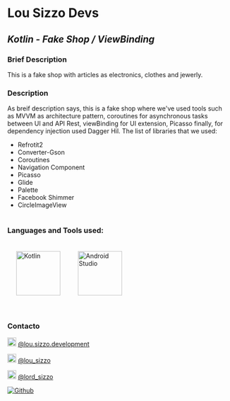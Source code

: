 # Lou Sizzo Devs
## _Kotlin - Fake Shop / ViewBinding_
### Brief Description

This is a fake shop with articles as electronics, clothes and jewerly.

### Description

As breif description says, this is a fake shop where we've used tools such as MVVM as architecture pattern, coroutines for asynchronous tasks between UI and 
API Rest, viewBinding for UI extension, Picasso finally, for dependency injection used Dagger Hil. The list of libraries that we used:

* Refrotit2
* Converter-Gson
* Coroutines
* Navigation Component
* Picasso
* Glide
* Palette
* Facebook Shimmer
* CircleImageView

# 
### Languages and Tools used:

<img src="https://miro.medium.com/max/360/1*e3UJ-N8TPw8zGUn9cYzaJg.png" width="100" height="100" title="Kotlin" style="padding:20px;"><img src="https://upload.wikimedia.org/wikipedia/commons/thumb/e/e3/Android_Studio_Icon_%282014-2019%29.svg/1200px-Android_Studio_Icon_%282014-2019%29.svg.png" width="100" height="100"  title="Android Studio" style="padding:20px;">

# 
### Contacto

<img src="https://www.pinclipart.com/picdir/big/150-1504080_facebook-white-facebook-white-icon-png-2018-clipart.png" width="20" height="20"  title="Facebook"> [@lou.sizzo.development](https://www.facebook.com/lou.sizzo.development "@lou.sizzo.development")

<img src="https://toppng.com/public/uploads/thumbnail/subscribe-to-our-mailing-list-icono-de-instagram-en-blanco-11562863465psekvjyxmv.png" width="20" height="20"  title="Instragram"> [@lou_sizzo](http://instagram.com/lou_sizzo "@lou_sizzo")

<img src="https://www.pikpng.com/pngl/b/31-313145_twitter-png-white-white-twitter-logo-no-background.png" width="20" height="20"  title="Twitter"> [@lord_sizzo](https://twitter.com/lord_sizzo "@lord_sizzo")

[![Github](https://img.shields.io/github/followers/lordsizzo?label=Follow&style=social)](https://github.com/lordsizzo)


